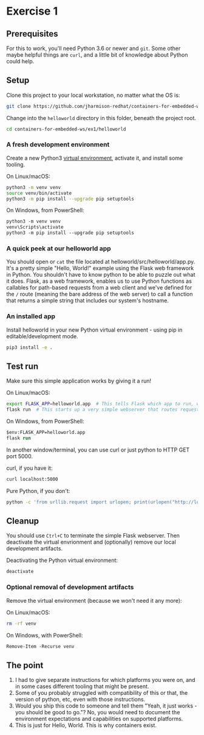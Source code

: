 # Exercise 1

## Prerequisites

For this to work, you'll need Python 3.6 or newer and `git`. Some other maybe helpful things are `curl`, and a little bit of knowledge about Python could help.

## Setup

Clone this project to your local workstation, no matter what the OS is:

```sh
git clone https://github.com/jharmison-redhat/containers-for-embedded-ws
```

Change into the `helloworld` directory in this folder, beneath the project root.

```sh
cd containers-for-embedded-ws/ex1/helloworld
```

### A fresh development environment

Create a new Python3 [virtual environment](https://docs.python.org/3/tutorial/venv.html), activate it, and install some tooling.

On Linux/macOS:

```sh
python3 -m venv venv
source venv/bin/activate
python3 -m pip install --upgrade pip setuptools
```

On Windows, from PowerShell:

```ps
python3 -m venv venv
venv\Scripts\activate
python3 -m pip install --upgrade pip setuptools
```

### A quick peek at our helloworld app

You should open or `cat` the file located at helloworld/src/helloworld/app.py. It's a pretty simple "Hello, World!" example using the Flask web framework in Python. You shouldn't have to know python to be able to puzzle out what it does. Flask, as a web framework, enables us to use Python functions as callables for path-based requests from a web client and we've defined for the `/` route (meaning the bare address of the web server) to call a function that returns a simple string that includes our system's hostname.

### An installed app

Install helloworld in your new Python virtual environment - using pip in editable/development mode.

```sh
pip3 install -e .
```

## Test run

Make sure this simple application works by giving it a run!

On Linux/macOS:

```sh
export FLASK_APP=helloworld.app  # This tells Flask which app to run, we're using the one we installed
flask run  # This starts up a very simple webserver that routes requests according to our app definition
```

On Windows, from PowerShell:

```ps
$env:FLASK_APP=helloworld.app
flask run
```

In another window/terminal, you can use curl or just python to HTTP GET port 5000.

curl, if you have it:

```sh
curl localhost:5000
```

Pure Python, if you don't:

```sh
python -c 'from urllib.request import urlopen; print(urlopen("http://localhost:5000").read().decode().strip())'
```

## Cleanup

You should use `Ctrl+C` to terminate the simple Flask webserver. Then deactivate the virtual envrionment and (optionally) remove our local development artifacts.

Deactivating the Python virtual environment:

```sh
deactivate
```

### Optional removal of development artifacts

Remove the virtual environment (because we won't need it any more):

On Linux/macOS:

```sh
rm -rf venv
```

On Windows, with PowerShell:

```ps
Remove-Item -Recurse venv
```

## The point

1. I had to give separate instructions for which platforms you were on, and in some cases different tooling that might be present.
1. Some of you probably struggled with compatibility of this or that, the version of python, etc, even with those instructions.
1. Would you ship this code to someone and tell them "Yeah, it just works - you should be good to go."? No, you would need to document the environment expectations and capabilities on supported platforms.
1. This is just for Hello, World. This is why containers exist.

